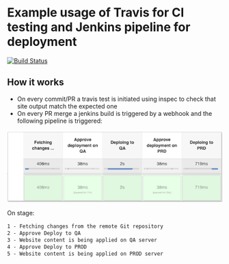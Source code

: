 # Example usage of Travis for CI testing and Jenkins pipeline for deployment
[![Build Status](https://travis-ci.org/achuchulev/jenkins-cicd-example.svg?branch=master)](https://travis-ci.org/achuchulev/jenkins-cicd-example)

## How it works

- On every commit/PR a travis test is initiated using inspec to check that site output match the expected one
- On every PR merge a jenkins build is triggered by a webhook and the following pipeline is triggered:

<img src="diagrams/Screenshot 2019-03-21 at 11.22.45.png" />

On stage:
```
1 - Fetching changes from the remote Git repository
2 - Approve Deploy to QA
3 - Website content is being applied on QA server
4 - Approve Deploy to PROD
5 - Website content is being applied on PROD server
```
